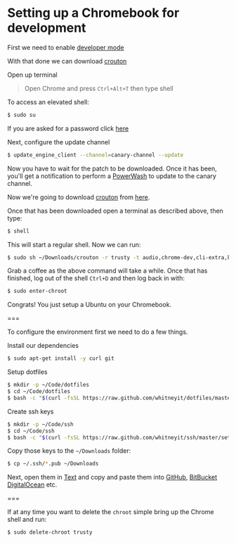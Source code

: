 # Setting up a Chromebook for development

First we need to enable [developer mode](http://www.howtogeek.com/210817/how-to-enable-developer-mode-on-your-chromebook)

With that done we can download [crouton](https://goo.gl/fd3zc)

Open up terminal

> Open Chrome and press `Ctrl+Alt+T` then type shell

To access an elevated shell:

```sh
$ sudo su
```

If you are asked for a password click [here](passwd.md)

Next, configure the update channel

```sh
$ update_engine_client --channel=canary-channel --update
```

Now you have to wait for the patch to be downloaded. Once it has been, you'll get a notification to perform a
[PowerWash](https://support.google.com/chromebook/answer/183084)
to update to the canary channel.

Now we're going to download
[crouton](https://github.com/dnschneid/crouton) from [here](https://goo.gl/fd3zc).

Once that has been downloaded open a terminal as described above, then type:

```sh
$ shell
```

This will start a regular shell. Now we can run:

```sh
$ sudo sh ~/Downloads/crouton -r trusty -t audio,chrome-dev,cli-extra,keyboard,touch,unity,xorg
```

Grab a coffee as the above command will take a while. Once that has finished, log out of the shell `Ctrl+D` and then log back in with:

```sh
$ sudo enter-chroot
```

Congrats! You just setup a Ubuntu on your Chromebook.

===

To configure the environment first we need to do a few things.

Install our dependencies

```sh
$ sudo apt-get install -y curl git
```

Setup dotfiles

```sh
$ mkdir -p ~/Code/dotfiles
$ cd ~/Code/dotfiles
$ bash -c "$(curl -fsSL https://raw.github.com/whitneyit/dotfiles/master/bin/dotfiles)"
```

Create ssh keys

```sh
$ mkdir -p ~/Code/ssh
$ cd ~/Code/ssh
$ bash -c "$(curl -fsSL https://raw.github.com/whitneyit/ssh/master/setup)"
```

Copy those keys to the `~/Downloads` folder:

```sh
$ cp ~/.ssh/*.pub ~/Downloads
```

Next, open them in [Text](https://chrome.google.com/webstore/detail/text/mmfbcljfglbokpmkimbfghdkjmjhdgbg?hl=en)
and copy and paste them into
[GitHub](https://github.com/settings/keys),
[BitBucket](https://bitbucket.org/account/user/whitneyit/ssh-keys/)
[DigitalOcean](https://cloud.digitalocean.com/settings/security)
etc.

===

If at any time you want to delete the `chroot` simple bring up the Chrome shell and run:

```sh
$ sudo delete-chroot trusty
```
